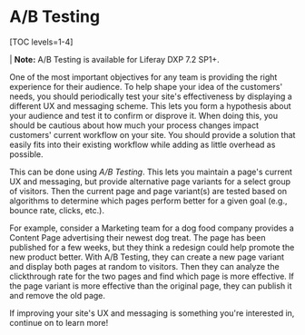 # A/B Testing

[TOC levels=1-4]

| **Note:** A/B Testing is available for Liferay DXP 7.2 SP1+.

One of the most important objectives for any team is providing the right
experience for their audience. To help shape your idea of the customers' needs,
you should periodically test your site's effectiveness by displaying a different
UX and messaging scheme. This lets you form a hypothesis about your audience and
test it to confirm or disprove it. When doing this, you should be cautious about
how much your process changes impact customers' current workflow on your site.
You should provide a solution that easily fits into their existing workflow
while adding as little overhead as possible.

This can be done using *A/B Testing*. This lets you maintain a page's current UX
and messaging, but provide alternative page variants for a select group of
visitors. Then the current page and page variant(s) are tested based on
algorithms to determine which pages perform better for a given goal (e.g.,
bounce rate, clicks, etc.).

For example, consider a Marketing team for a dog food company provides a Content
Page advertising their newest dog treat. The page has been published for a few
weeks, but they think a redesign could help promote the new product better. With
A/B Testing, they can create a new page variant and display both pages at random
to visitors. Then they can analyze the clickthrough rate for the two pages and
find which page is more effective. If the page variant is more effective than
the original page, they can publish it and remove the old page.

If improving your site's UX and messaging is something you're interested in,
continue on to learn more!
